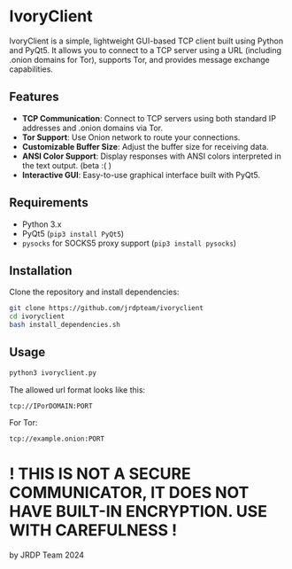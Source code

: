 # IvoryClient

IvoryClient is a simple, lightweight GUI-based TCP client built using Python and PyQt5. It allows you to connect to a TCP server using a URL (including .onion domains for Tor), supports Tor, and provides message exchange capabilities.

## Features
- **TCP Communication**: Connect to TCP servers using both standard IP addresses and .onion domains via Tor.
- **Tor Support**: Use Onion network to route your connections.
- **Customizable Buffer Size**: Adjust the buffer size for receiving data.
- **ANSI Color Support**: Display responses with ANSI colors interpreted in the text output. (beta :( )
- **Interactive GUI**: Easy-to-use graphical interface built with PyQt5.

## Requirements
- Python 3.x
- PyQt5 (`pip3 install PyQt5`)
- `pysocks` for SOCKS5 proxy support (`pip3 install pysocks`)

## Installation

Clone the repository and install dependencies:

```bash
git clone https://github.com/jrdpteam/ivoryclient
cd ivoryclient
bash install_dependencies.sh
```

## Usage

```bash
python3 ivoryclient.py
```


The allowed url format looks like this:

    tcp://IPorDOMAIN:PORT


For Tor:

    tcp://example.onion:PORT


#   ! THIS IS NOT A SECURE COMMUNICATOR, IT DOES NOT HAVE BUILT-IN ENCRYPTION. USE WITH CAREFULNESS !


by JRDP Team 2024




